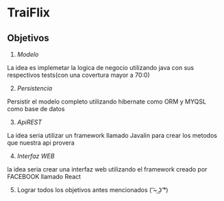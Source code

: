 # TraiFlix

## Objetivos 

1. *Modelo* 

 La idea es implemetar la logica de negocio utilizando java con sus respectivos tests(con una covertura mayor a 70:0)

2. *Persistencia*

 Persistir el modelo completo utilizando hibernate como ORM y MYQSL como base de datos

3. *ApiREST*

 La idea seria utilizar un framework llamado Javalin para crear los metodos que nuestra api provera 

4. *Interfaz WEB*

 la idea seria crear una interfaz web utilizando el framework creado por FACEBOOK llamado React

5. Lograr todos los objetivos antes mencionados ( ͡~ ͜ʖ ͡°)

